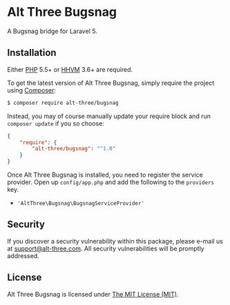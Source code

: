 # Alt Three Bugsnag

A Bugsnag bridge for Laravel 5.


## Installation

Either [PHP](https://php.net) 5.5+ or [HHVM](http://hhvm.com) 3.6+ are required.

To get the latest version of Alt Three Bugsnag, simply require the project using [Composer](https://getcomposer.org):

```bash
$ composer require alt-three/bugsnag
```

Instead, you may of course manually update your require block and run `composer update` if you so choose:

```json
{
    "require": {
        "alt-three/bugsnag": "^1.0"
    }
}
```

Once Alt Three Bugsnag is installed, you need to register the service provider. Open up `config/app.php` and add the following to the `providers` key.

* `'AltThree\Bugsnag\BugsnagServiceProvider'`


## Security

If you discover a security vulnerability within this package, please e-mail us at support@alt-three.com. All security vulnerabilities will be promptly addressed.


## License

Alt Three Bugsnag is licensed under [The MIT License (MIT)](LICENSE).
